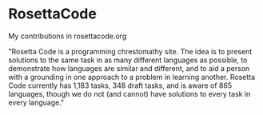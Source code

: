 # RosettaCode
My contributions in rosettacode.org

"Rosetta Code is a programming chrestomathy site. The idea is to present solutions to the same task in as many different languages as possible, to demonstrate how languages are similar and different, and to aid a person with a grounding in one approach to a problem in learning another. 
Rosetta Code currently has 1,183 tasks, 348 draft tasks, and is aware of 865 languages, though we do not (and cannot) have solutions to every task in every language."
